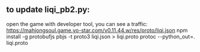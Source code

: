 ## to update liqi_pb2.py:
open the game with developer tool, you can see a traffic: https://mahjongsoul.game.yo-star.com/v0.11.44.w/res/proto/liqi.json
npm install -g protobufjs
pbjs -t proto3 liqi.json > liqi.proto
protoc --python_out=. liqi.proto